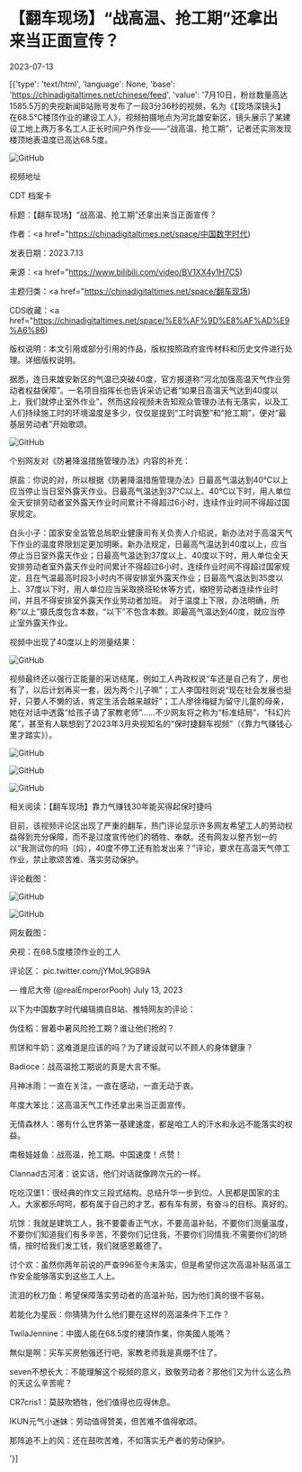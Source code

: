 # 【翻车现场】“战高温、抢工期”还拿出来当正面宣传？

2023-07-13

[{'type': 'text/html', 'language': None, 'base': 'https://chinadigitaltimes.net/chinese/feed', 'value': '7月10日，粉丝数量高达1585.5万的央视新闻B站账号发布了一段3分36秒的视频，名为《【现场深镜头】在68.5℃楼顶作业的建设工人》，视频拍摄地点为河北雄安新区，镜头展示了某建设工地上两万多名工人正长时间户外作业——“战高温、抢工期”，记者还实测发现楼顶地表温度已高达68.5度。

![GitHub](https://chinadigitaltimes.net/chinese/files/2023/07/image-1689238802249.png)

视频地址



CDT 档案卡

标题：【翻车现场】“战高温、抢工期”还拿出来当正面宣传？

作者：<a href="https://chinadigitaltimes.net/space/中国数字时代)

发表日期：2023.7.13

来源：<a href="https://www.bilibili.com/video/BV1XX4y1H7C5)

主题归类：<a href="https://chinadigitaltimes.net/space/翻车现场)

CDS收藏：<a href="https://chinadigitaltimes.net/space/%E8%AF%9D%E8%AF%AD%E9%A6%86)

版权说明：本文引用或部分引用的作品，版权按照政府宣传材料和历史文件进行处理。详细版权说明。





据悉，连日来雄安新区的气温已突破40度，官方报道称“河北加强高温天气作业劳动者权益保障”。一名项目指挥长也告诉采访记者“如果日高温天气达到40度以上，我们就停止室外作业”。然而这段视频未告知观众管理办法有无落实，以及工人们持续施工时的环境温度是多少，仅仅是提到“工时调整”和“抢工期”，便对“最基层劳动者”开始歌颂。

![GitHub](https://chinadigitaltimes.net/chinese/files/2023/07/image-1689238836774.png)

个别网友对《防暑降温措施管理办法》内容的补充：



原盐：你说的对，所以根据《防暑降温措施管理办法》日最高气温达到40℃以上应当停止当日室外露天作业。日最高气温达到37℃以上、40℃以下时，用人单位全天安排劳动者室外露天作业时间累计不得超过6小时，连续作业时间不得超过国家规定。

白头小子：国家安全监管总局职业健康司有关负责人介绍说，新办法对于高温天气下作业的温度界限划定更加明晰。新办法规定，日最高气温达到40度以上，应当停止当日室外露天作业；日最高气温达到37度以上、40度以下时，用人单位全天安排劳动者室外露天作业时间累计不得超过6小时，连续作业时间不得超过国家规定，且在气温最高时段3小时内不得安排室外露天作业；日最高气温达到35度以上、37度以下时，用人单位应当采取换班轮休等方式，缩短劳动者连续作业时间，并且不得安排室外露天作业劳动者加班。 对于温度上下限，办法明确，所称“以上”摄氏度包含本数，“以下”不包含本数。即最高气温达到40度，就应当停止室外露天作业。



视频中出现了40度以上的测量结果：

![GitHub](https://chinadigitaltimes.net/chinese/files/2023/07/image-1689241461296.png)

视频最终还以强行正能量的采访结尾，例如工人冉政权说“车还是自己有了，房也有了，以后计划再买一套，因为两个儿子嘛”；工人李国柱则说“现在社会发展也挺好，只要人不懒的话，肯定生活会越来越好”；工人廖徐梅疑为留守儿童的母亲，她在对话中透露“给孩子请了家教老师”&#8230;&#8230;不少网友将之称为“标准结局”、“科幻片尾”，甚至有人联想到了2023年3月央视知名的“保时捷翻车视频”（《靠力气赚钱心里才踏实》）。

![GitHub](https://chinadigitaltimes.net/chinese/files/2023/07/image-1689239147886.png)

![GitHub](https://chinadigitaltimes.net/chinese/files/2023/07/image-1689239163557.png)

![GitHub](https://chinadigitaltimes.net/chinese/files/2023/07/image-1689239259623.png)

相关阅读：【翻车现场】靠力气赚钱30年能买得起保时捷吗

目前，该视频评论区出现了严重的翻车，热门评论显示许多网友希望工人的劳动权益得到充分保障，而不是过度宣传他们的牺牲、奉献。还有网友以整齐划一的以“我测试你的吗（妈），40度不停工还有脸发出来？”评论，要求在高温天气停工作业，禁止歌颂苦难、落实劳动保护。

评论截图：

![GitHub](https://chinadigitaltimes.net/chinese/files/2023/07/image-1689244288846.png)

![GitHub](https://chinadigitaltimes.net/chinese/files/2023/07/image-1689244325783.png)

网友截图：



央视：在68.5度楼顶作业的工人

评论区： pic.twitter.com/jYMoL9G89A

&mdash; 维尼大帝 (@realEmperorPooh) July 13, 2023



以下为中国数字时代编辑摘自B站、推特网友的评论：



伪佳稻：冒着中暑风险抢工期？谁让他们抢的？

煎饼和牛奶：这难道是应该的吗？为了建设就可以不顾人的身体健康？

Badioce：战高温抢工期说的真是大言不惭。

月神冰雨：一直在关注，一直在感动，一直无动于衷。

年度大笨比：这高温天气工作还拿出来当正面宣传。

无情森林人：哪有什么世界第一基建速度，都是咱工人的汗水和永远不能落实的权益。

南极娃娃鱼：战高温，抢工期。中国速度！点赞！

Clannad古河渚：说实话，他们对话就像跨次元的一样。

吃吃汉堡1：很经典的作文三段式结构。总结升华一步到位。人民都是国家的主人。大家都乐呵呵，都有属于自己的才艺，都有车有房，有奋斗的目标。真好的。

坑馀：我就是建筑工人，我不要藿香正气水，不要高温补贴，不要你们测量温度，不要你们知道我们有多辛苦，不要你们记住我，不要你们同情我:不需要你们的矫情，按时给我们发工钱，我们就感恩戴德了。

讨个欢：虽然你两年前说的严查996至今未落实，但是希望你这次高温补贴高温工作安全能够落实到这些工人上。

流泪的秋刀鱼：希望保障落实劳动者的高温补贴，因为他们真的很不容易。

若能化为星辰：你猜猜为什么他们要在这样的高温条件下工作？

TwilaJennine：中國人能在68.5度的樓頂作業，你美國人能嗎？

無似是啊：买车买房勉强还行吧，家教老师我是真绷不住了。

seven不想长大：不能理解这个视频的意义，致敬劳动者？那他们又为什么这么热的天这么辛苦呢？

CR7cris1：莫鼓吹牺牲，他们值得也应得休息。

IKUN元气小迷妹：劳动值得赞美，但苦难不值得歌颂。

那阵追不上的风：还在鼓吹苦难，不如落实无产者的劳动保护。

'}]